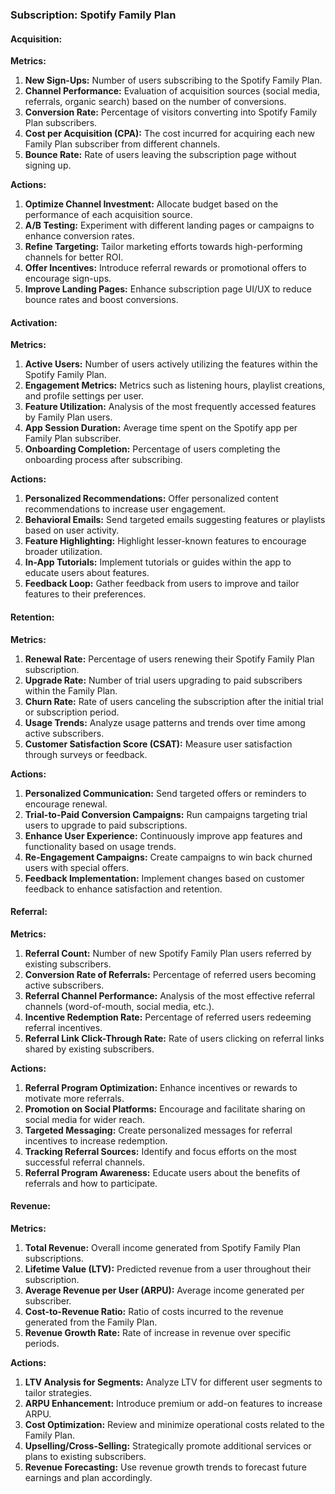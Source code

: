 ### Subscription: Spotify Family Plan

#### Acquisition:
**Metrics:**
1. **New Sign-Ups:** Number of users subscribing to the Spotify Family Plan.
2. **Channel Performance:** Evaluation of acquisition sources (social media, referrals, organic search) based on the number of conversions.
3. **Conversion Rate:** Percentage of visitors converting into Spotify Family Plan subscribers.
4. **Cost per Acquisition (CPA):** The cost incurred for acquiring each new Family Plan subscriber from different channels.
5. **Bounce Rate:** Rate of users leaving the subscription page without signing up.

**Actions:**
1. **Optimize Channel Investment:** Allocate budget based on the performance of each acquisition source.
2. **A/B Testing:** Experiment with different landing pages or campaigns to enhance conversion rates.
3. **Refine Targeting:** Tailor marketing efforts towards high-performing channels for better ROI.
4. **Offer Incentives:** Introduce referral rewards or promotional offers to encourage sign-ups.
5. **Improve Landing Pages:** Enhance subscription page UI/UX to reduce bounce rates and boost conversions.

#### Activation:
**Metrics:**
1. **Active Users:** Number of users actively utilizing the features within the Spotify Family Plan.
2. **Engagement Metrics:** Metrics such as listening hours, playlist creations, and profile settings per user.
3. **Feature Utilization:** Analysis of the most frequently accessed features by Family Plan users.
4. **App Session Duration:** Average time spent on the Spotify app per Family Plan subscriber.
5. **Onboarding Completion:** Percentage of users completing the onboarding process after subscribing.

**Actions:**
1. **Personalized Recommendations:** Offer personalized content recommendations to increase user engagement.
2. **Behavioral Emails:** Send targeted emails suggesting features or playlists based on user activity.
3. **Feature Highlighting:** Highlight lesser-known features to encourage broader utilization.
4. **In-App Tutorials:** Implement tutorials or guides within the app to educate users about features.
5. **Feedback Loop:** Gather feedback from users to improve and tailor features to their preferences.

#### Retention:
**Metrics:**
1. **Renewal Rate:** Percentage of users renewing their Spotify Family Plan subscription.
2. **Upgrade Rate:** Number of trial users upgrading to paid subscribers within the Family Plan.
3. **Churn Rate:** Rate of users canceling the subscription after the initial trial or subscription period.
4. **Usage Trends:** Analyze usage patterns and trends over time among active subscribers.
5. **Customer Satisfaction Score (CSAT):** Measure user satisfaction through surveys or feedback.

**Actions:**
1. **Personalized Communication:** Send targeted offers or reminders to encourage renewal.
2. **Trial-to-Paid Conversion Campaigns:** Run campaigns targeting trial users to upgrade to paid subscriptions.
3. **Enhance User Experience:** Continuously improve app features and functionality based on usage trends.
4. **Re-Engagement Campaigns:** Create campaigns to win back churned users with special offers.
5. **Feedback Implementation:** Implement changes based on customer feedback to enhance satisfaction and retention.

#### Referral:
**Metrics:**
1. **Referral Count:** Number of new Spotify Family Plan users referred by existing subscribers.
2. **Conversion Rate of Referrals:** Percentage of referred users becoming active subscribers.
3. **Referral Channel Performance:** Analysis of the most effective referral channels (word-of-mouth, social media, etc.).
4. **Incentive Redemption Rate:** Percentage of referred users redeeming referral incentives.
5. **Referral Link Click-Through Rate:** Rate of users clicking on referral links shared by existing subscribers.

**Actions:**
1. **Referral Program Optimization:** Enhance incentives or rewards to motivate more referrals.
2. **Promotion on Social Platforms:** Encourage and facilitate sharing on social media for wider reach.
3. **Targeted Messaging:** Create personalized messages for referral incentives to increase redemption.
4. **Tracking Referral Sources:** Identify and focus efforts on the most successful referral channels.
5. **Referral Program Awareness:** Educate users about the benefits of referrals and how to participate.

#### Revenue:
**Metrics:**
1. **Total Revenue:** Overall income generated from Spotify Family Plan subscriptions.
2. **Lifetime Value (LTV):** Predicted revenue from a user throughout their subscription.
3. **Average Revenue per User (ARPU):** Average income generated per subscriber.
4. **Cost-to-Revenue Ratio:** Ratio of costs incurred to the revenue generated from the Family Plan.
5. **Revenue Growth Rate:** Rate of increase in revenue over specific periods.

**Actions:**
1. **LTV Analysis for Segments:** Analyze LTV for different user segments to tailor strategies.
2. **ARPU Enhancement:** Introduce premium or add-on features to increase ARPU.
3. **Cost Optimization:** Review and minimize operational costs related to the Family Plan.
4. **Upselling/Cross-Selling:** Strategically promote additional services or plans to existing subscribers.
5. **Revenue Forecasting:** Use revenue growth trends to forecast future earnings and plan accordingly.
